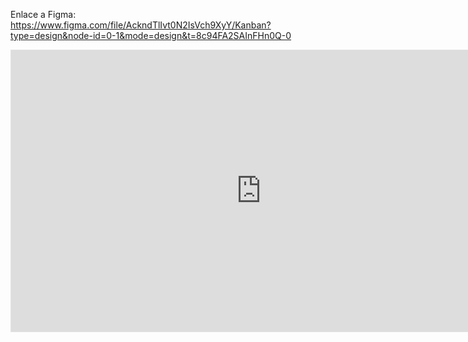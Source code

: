 Enlace a Figma:
https://www.figma.com/file/AckndTlIvt0N2IsVch9XyY/Kanban?type=design&node-id=0-1&mode=design&t=8c94FA2SAInFHn0Q-0

<iframe style="border: 1px solid rgba(0, 0, 0, 0.1);" width="800" height="450" src="https://www.figma.com/embed?embed_host=share&url=https%3A%2F%2Fwww.figma.com%2Ffile%2FAckndTlIvt0N2IsVch9XyY%2FKanban%3Ftype%3Ddesign%26node-id%3D248%253A22%26mode%3Ddev" allowfullscreen></iframe>